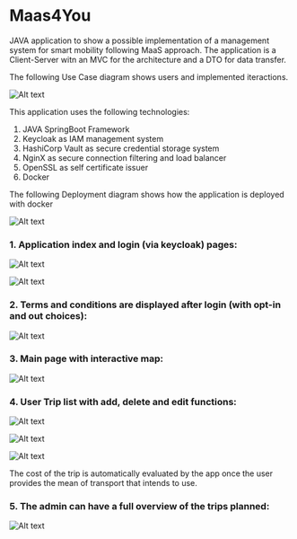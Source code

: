 # Maas4You
 JAVA application to show a possible implementation of a management system for smart mobility following MaaS approach.
The application is a Client-Server witn an MVC for the architecture and a DTO for data transfer.

The following Use Case diagram shows users and implemented iteractions.

![Alt text](src/main/resources/templates/Use_Case.jpg "UC diagram")

This application uses the following technologies:
1. JAVA SpringBoot Framework
2. Keycloak as IAM management system
3. HashiCorp Vault as secure credential storage system
4. NginX as secure connection filtering and load balancer
5. OpenSSL as self certificate issuer
6. Docker

The following Deployment diagram shows how the application is deployed with docker

![Alt text](src/main/resources/templates/Deployment_Diagram.jpg "Deployment diagram")

### 1. Application index and login (via keycloak) pages:

![Alt text](src/main/resources/templates/01_Index.png "Index")

![Alt text](src/main/resources/templates/02_Login.png "Login")

### 2. Terms and conditions are displayed after login (with opt-in and out choices):

![Alt text](src/main/resources/templates/03_Terms.png "Terms")

### 3. Main page with interactive map:

![Alt text](src/main/resources/templates/Home.png "Home")

### 4. User Trip list with add, delete and edit functions:

![Alt text](src/main/resources/templates/04_Trips.png "User Trips")

![Alt text](src/main/resources/templates/05_AddTrip.png "User Add Trip")

![Alt text](src/main/resources/templates/05_EditTrip.png "User Edit Trip")

The cost of the trip is automatically evaluated by the app once the user provides the mean of transport that intends to use.

### 5. The admin can have a full overview of the trips planned:

![Alt text](src/main/resources/templates/06_AdminSummary.png "Admin Summary")
